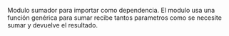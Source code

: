 Modulo sumador para importar como dependencia.
El modulo usa una función genérica para sumar recibe tantos parametros como se necesite sumar y devuelve el resultado.